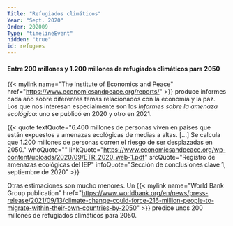 ```yaml
---
Title: "Refugiados climáticos"
Year: "Sept. 2020"
Order: 202009
Type: "timelineEvent"
hidden: "true"
id: refugees
---
```


#### Entre 200 millones y 1.200 millones de refugiados climáticos para 2050

{{< mylink name="The Institute of Economics and Peace" href="https://www.economicsandpeace.org/reports/" >}} produce informes cada año sobre diferentes temas relacionados con la economía y la paz. Los que nos interesan especialmente son los _Informes sobre la amenaza ecológica_: uno se publicó en 2020 y otro en 2021.

{{< quote textQuote="6.400 millones de personas viven en países que están expuestos a amenazas ecológicas de medias a altas. [...] Se calcula que 1.200 millones de personas corren el riesgo de ser desplazadas en 2050." whoQuote="" linkQuote="https://www.economicsandpeace.org/wp-content/uploads/2020/09/ETR_2020_web-1.pdf" srcQuote="Registro de amenazas ecológicas del IEP" infoQuote="Sección de conclusiones clave 1, septiembre de 2020" >}}

Otras estimaciones son mucho menores. Un {{< mylink name="World Bank Group publication" href="https://www.worldbank.org/en/news/press-release/2021/09/13/climate-change-could-force-216-million-people-to-migrate-within-their-own-countries-by-2050" >}} predice unos 200 millones de refugiados climáticos para 2050.
